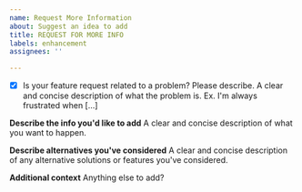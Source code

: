 ```yaml
---
name: Request More Information
about: Suggest an idea to add
title: REQUEST FOR MORE INFO
labels: enhancement
assignees: ''

---
```


-[x] Is your feature request related to a problem? Please describe.
A clear and concise description of what the problem is. Ex. I'm always frustrated when [...]

**Describe the info you'd like to add**
A clear and concise description of what you want to happen.

**Describe alternatives you've considered**
A clear and concise description of any alternative solutions or features you've considered.

**Additional context**
Anything else to add?
